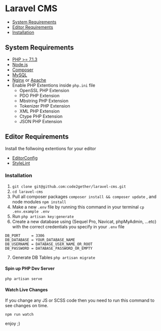 # Laravel CMS

-   [System Requirements](#system-requirements)
-   [Editor Requirements](#editor-requirements)
-   [Installation](#installation)

## System Requirements

-   [PHP >= 7.1.3](https://nodejs.org/en/)
-   [Node.js](https://nodejs.org/en/)
-   [Composer](https://getcomposer.org/)
-   [MySQL](https://dev.mysql.com/doc/refman/8.0/en/windows-installation.html)
-   [Nginx](https://www.nginx.com/) or [Apache](https://httpd.apache.org/)
-   Enable PHP Extentions inside `php.ini` file
    -   OpenSSL PHP Extension
    -   PDO PHP Extension
    -   Mbstring PHP Extension
    -   Tokenizer PHP Extension
    -   XML PHP Extension
    -   Ctype PHP Extension
    -   JSON PHP Extension

## Editor Requirements

Install the follwoing extentions for your editor

-   [EditorConfig](https://marketplace.visualstudio.com/items?itemName=EditorConfig.EditorConfig)
-   [StyleLint](https://marketplace.visualstudio.com/items?itemName=shinnn.stylelint)

### Installation

1. `git clone git@github.com:code2gether/laravel-cms.git`
2. `cd laravel-cms`
3. Pull all composer packages `composer install && composer update` , and node modules `npm install`
4. Make a new `.env` file by running this command in your terminal `cp .env.example .env`
5. Run `php artisan key:generate`
6. Create a new database using (Sequel Pro, Navicat, phpMyAdmin, ...etc) with the correct credentials you specify in your `.env` file

```
DB_PORT     = 3306
DB_DATABASE = YOUR_DATABASE_NAME
DB_USERNAME = DATABASE_USER_NAME_OR_ROOT
DB_PASSWORD = DATABASE_PASSWORD_OR_EMPTY
```

7. Generate DB Tables `php artisan migrate`

#### Spin up PHP Dev Server

```
php artisan serve
```

#### Watch Live Changes

If you change any JS or SCSS code then you need to run this command to see changes on time.

```
npm run watch
```

enjoy ;)
